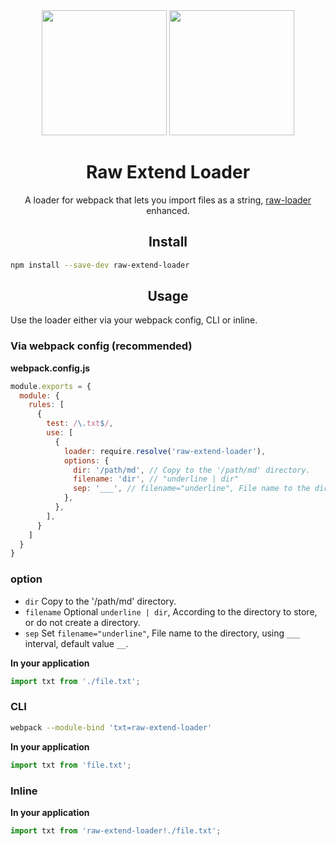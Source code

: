 
<div align="center">
  <img width="200" height="200"
    src="https://cdn3.iconfinder.com/data/icons/lexter-flat-colorfull-file-formats/56/raw-256.png">
  <a href="https://github.com/webpack/webpack">
    <img width="200" height="200"
      src="https://webpack.js.org/assets/icon-square-big.svg">
  </a>
  <h1>Raw Extend Loader</h1>
  <p>A loader for webpack that lets you import files as a string,
  <a href="https://github.com/webpack-contrib/raw-loader">raw-loader</a> enhanced.</p>
</div>

<h2 align="center">Install</h2>

```bash
npm install --save-dev raw-extend-loader
```

<h2 align="center">Usage</h2>

Use the loader either via your webpack config, CLI or inline.

### Via webpack config (recommended)

**webpack.config.js**
```js
module.exports = {
  module: {
    rules: [
      {
        test: /\.txt$/,
        use: [
          {
            loader: require.resolve('raw-extend-loader'),
            options: {
              dir: '/path/md', // Copy to the '/path/md' directory.
              filename: 'dir', // "underline | dir"
              sep: '___', // filename="underline", File name to the directory, using '___' interval, default value '__'.
            },
          },
        ],
      }
    ]
  }
}
```

### option

- `dir` Copy to the '/path/md' directory.
- `filename` Optional `underline | dir`, According to the directory to store, or do not create a directory.
- `sep` Set `filename="underline"`, File name to the directory, using `___` interval, default value `__`.

**In your application**
```js
import txt from './file.txt';
```

### CLI

```bash
webpack --module-bind 'txt=raw-extend-loader'
```

**In your application**
```js
import txt from 'file.txt';
```

### Inline

**In your application**
```js
import txt from 'raw-extend-loader!./file.txt';
```
